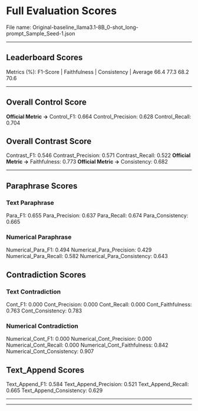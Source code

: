 # Full Evaluation Scores

File name: Original-baseline_llama3.1-8B_0-shot_long-prompt_Sample_Seed-1.json


---

## Leaderboard Scores

Metrics (%): F1-Score | Faithfulness | Consistency | Average
                66.4        77.3          68.2        70.6

---

## Overall Control Score

**Official Metric ->** Control_F1: 0.664
Control_Precision: 0.628
Control_Recall: 0.704

## Overall Contrast Score

Contrast_F1: 0.546
Contrast_Precision: 0.571
Contrast_Recall: 0.522
**Official Metric ->** Faithfulness: 0.773
**Official Metric ->** Consistency: 0.682

---


## Paraphrase Scores


### Text Paraphrase

Para_F1: 0.655
Para_Precision: 0.637
Para_Recall: 0.674
Para_Consistency: 0.665


### Numerical Paraphrase

Numerical_Para_F1: 0.494
Numerical_Para_Precision: 0.429
Numerical_Para_Recall: 0.582
Numerical_Para_Consistency: 0.643


## Contradiction Scores


### Text Contradiction

Cont_F1: 0.000
Cont_Precision: 0.000
Cont_Recall: 0.000
Cont_Faithfulness: 0.763
Cont_Consistency: 0.783


### Numerical Contradiction

Numerical_Cont_F1: 0.000
Numerical_Cont_Precision: 0.000
Numerical_Cont_Recall: 0.000
Numerical_Cont_Faithfulness: 0.842
Numerical_Cont_Consistency: 0.907


## Text_Append Scores

Text_Append_F1: 0.584
Text_Append_Precision: 0.521
Text_Append_Recall: 0.665
Text_Append_Consistency: 0.629

---


---

